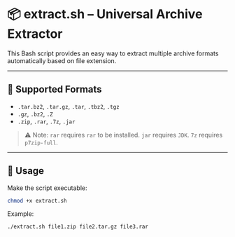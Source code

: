 # 📦 extract.sh – Universal Archive Extractor

This Bash script provides an easy way to extract multiple archive formats automatically based on file extension.

---

## 🧰 Supported Formats

- `.tar.bz2`, `.tar.gz`, `.tar`, `.tbz2`, `.tgz`
- `.gz`, `.bz2`, `.Z`
- `.zip`, `.rar`, `.7z`, `.jar`

> ⚠️ Note: `rar` requires `rar` to be installed. `jar` requires `JDK`. `7z` requires `p7zip-full`.

---

## 📄 Usage

Make the script executable:

```bash
chmod +x extract.sh
```
Example:
```
./extract.sh file1.zip file2.tar.gz file3.rar
```

